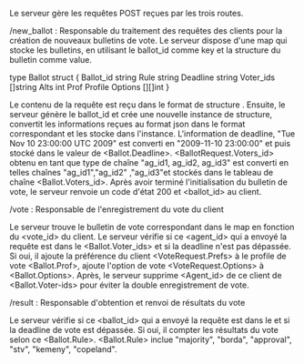 Le serveur gère les requêtes POST reçues par les trois routes.

/new_ballot : Responsable du traitement des requêtes des clients pour la création de nouveaux bulletins de vote. Le serveur dispose d'une map <ballotmap> qui stocke les bulletins, en utilisant le ballot_id comme key et la structure du bulletin comme value.

type Ballot struct {
	Ballot_id string
	Rule      string
	Deadline  string
	Voter_ids []string
	Alts      int
	Prof      Profile
	Options   [][]int
}

Le contenu de la requête est reçu dans le format de structure <BallotRequest>. Ensuite, le serveur génère le ballot_id et crée une nouvelle instance de <Ballot> structure, convertit les informations reçues au format json dans le format correspondant et les stocke dans l'instance. L'information de deadline, "Tue Nov 10 23:00:00 UTC 2009" est converti en "2009-11-10 23:00:00" et puis stocké dans le valeur de <Ballot.Deadline>. <BallotRequest.Voters_id> obtenu en tant que type de chaîne "ag_id1, ag_id2, ag_id3" est converti en telles chaînes "ag_id1","ag_id2" ,"ag_id3"et stockés dans le tableau de chaîne <Ballot.Voters_id>. Après avoir terminé l'initialisation du bulletin de vote, le serveur renvoie un code d'état 200 et <ballot_id> au client.

/vote : Responsable de l'enregistrement du vote du client

Le serveur trouve le bulletin de vote correspondant dans le map <ballotmap> en fonction du <vote_id> du client. Le serveur vérifie si ce <agent_id> qui a envoyé la requête est dans le <Ballot.Voter_ids> et si la deadline n'est pas dépassée. Si oui, il ajoute la préférence du client <VoteRequest.Prefs> à le profile de vote <Ballot.Prof>, ajoute l'option de vote <VoteRequest.Options> à <Ballot.Options>. Après, le serveur supprime <Agent_id> de ce client de <Ballot.Voter-ids> pour éviter la double enregistrement de vote.

/result : Responsable d'obtention et renvoi de résultats du vote

Le serveur vérifie si ce <ballot_id> qui a envoyé la requête est dans le <ballotmap> et si la deadline de vote est dépassée. Si oui, il compter les résultats du vote selon ce <Ballot.Rule>. <Ballot.Rule> inclue "majority", "borda", "approval", "stv", "kemeny", "copeland".
